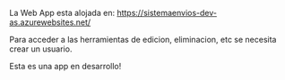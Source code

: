 La Web App esta alojada en: https://sistemaenvios-dev-as.azurewebsites.net/

Para acceder a las herramientas de edicion, eliminacion, etc se necesita crear un usuario.

Esta es una app en desarrollo!
